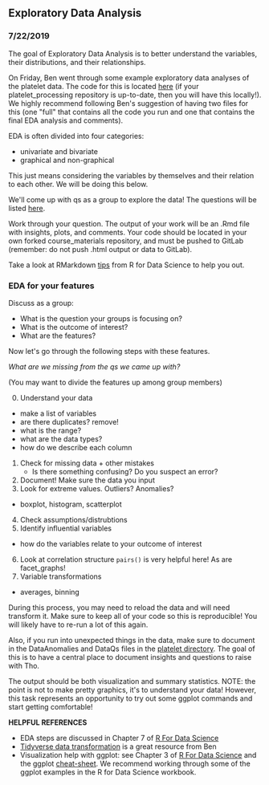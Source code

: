 ## Exploratory Data Analysis
### 7/22/2019

The goal of Exploratory Data Analysis is to better understand the variables, their distributions, and their relationships.

On Friday, Ben went through some example exploratory data analyses of the platelet data. The code for this is located [here](https://code.stanford.edu/dssg_stanford/platelet_processing/tree/master/exploratory_analysis) (if your platelet_processing repository is up-to-date, then you will have this locally!). We highly recommend following Ben's suggestion of having two files for this (one "full" that contains all the code you run and one that contains the final EDA analysis and comments).

EDA is often divided into four categories:
 - univariate and bivariate 
 - graphical and non-graphical
 
This just means considering the variables by themselves and their relation to each other. We will be doing this below.

We'll come up with qs as a group to explore the data!
The questions will be listed [here](https://docs.google.com/document/d/1tYT1M6zcNxyzjfQLplrZmXzV0iXPiCw0BKxGggEPO7M/edit).

Work through your question. The output of your work will be an .Rmd file with insights, plots, and comments. Your code should be located in your own forked course_materials repository, and must be pushed to GitLab (remember: do not push .html output or data to GitLab).

Take a look at RMarkdown [tips](https://r4ds.had.co.nz/r-markdown.html) from R for Data Science to help you out.

### EDA for your features

Discuss as a group:
 * What is the question your groups is focusing on?
 * What is the outcome of interest?
 * What are the features?

Now let's go through the following steps with these features.

*What are we missing from the qs we came up with?*

(You may want to divide the features up among group members)

0. Understand your data
  - make a list of variables
  - are there duplicates? remove!
  - what is the range?
  - what are the data types?
  - how do we describe each column
1. Check for missing data + other mistakes
   - Is there something confusing? Do you suspect an error?
2. Document! Make sure the data you input
3. Look for extreme values. Outliers? Anomalies?
  - boxplot, histogram, scatterplot
4. Check assumptions/distrubtions
5. Identify influential variables 
  - how do the variables relate to your outcome of interest
6. Look at correlation structure 
  `pairs()` is very helpful here! As are facet_graphs!
7. Variable transformations
  - averages, binning

During this process, you may need to reload the data and will need transform it. Make sure to keep all of your code so this is reproducible! You will likely have to re-run a lot of this again.

Also, if you run into unexpected things in the data, make sure to document in the DataAnomalies and DataQs files in the [platelet directory](https://drive.google.com/drive/u/3/folders/1n8nHCkGfctX7iPJfWo1N06dgoRBcnBtI). The goal of this is to have a central place to document insights and questions to raise with Tho. 

The output should be both visualization and summary statistics. NOTE: the point is not to make pretty graphics, it's to understand your data! However, this task represents an opportunity to try out some ggplot commands and start getting comfortable!


**HELPFUL REFERENCES**
 - EDA steps are discussed in Chapter 7 of [R For Data Science](https://r4ds.had.co.nz/exploratory-data-analysis.html)
  - [Tidyverse data transformation](https://teachingr.com/content/the-5-verbs-of-dplyr/the-5-verbs-of-dplyr-exercise.html) is a great resource from Ben
  - Visualization help with ggplot: see Chapter 3 of [R For Data Science](https://r4ds.had.co.nz/data-visualisation.html) and the ggplot [cheat-sheet](https://www.rstudio.com/wp-content/uploads/2015/03/ggplot2-cheatsheet.pdf). We recommend working through some of the ggplot examples in the R for Data Science workbook.